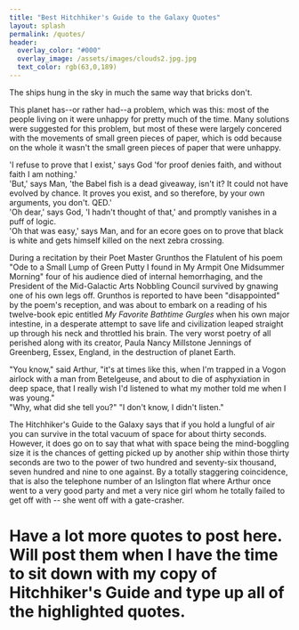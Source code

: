 ```yaml
---
title: "Best Hitchhiker's Guide to the Galaxy Quotes"
layout: splash
permalink: /quotes/
header:
  overlay_color: "#000"
  overlay_image: /assets/images/clouds2.jpg.jpg
  text_color: rgb(63,0,189)
---
```


The ships hung in the sky in much the same way that bricks don't.     

This planet has--or rather had--a problem, which was this: most of the people living on it were unhappy for pretty much of the time. Many solutions were suggested for this problem, but most of these were largely concered with the movements of small green pieces of paper, which is odd because on the whole it wasn't the small green pieces of paper that were unhappy.  

'I refuse to prove that I exist,' says God 'for proof denies faith, and without faith I am nothing.'  
'But,' says Man, 'the Babel fish is a dead giveaway, isn't it? It could not have evolved by chance. It proves you exist, and so therefore, by your own arguments, you don't. QED.'  
'Oh dear,' says God, 'I hadn't thought of that,' and promptly vanishes in a puff of logic.  
'Oh that was easy,' says Man, and for an ecore goes on to prove that black is white and gets himself killed on the next zebra crossing.   


During a recitation by their Poet Master Grunthos the Flatulent of his poem "Ode to a Small Lump of Green Putty I found in My Armpit One Midsummer Morning" four of his audience died of internal hemorrhaging, and the President of the Mid-Galactic Arts Nobbling Council survived by gnawing one of his own legs off. Grunthos is reported to have been "disappointed" by the poem's reception, and was about to embark on a reading of his twelve-book epic entitled *My Favorite Bathtime Gurgles* when his own major intestine, in a desperate attempt to save life and civilization leaped straight up through his neck and throttled his brain. 
The very worst poetry of all perished along with its creator, Paula Nancy Millstone Jennings of Greenberg, Essex, England, in the destruction of planet Earth.   


"You know," said Arthur, "it's at times like this, when I'm trapped in a Vogon airlock with a man from Betelgeuse, and about to die of asphyxiation in deep space, that I really wish I'd listened to what my mother told me when I was young."  
"Why, what did she tell you?"
"I don't know, I didn't listen."

The Hitchhiker's Guide to the Galaxy says that if you hold a lungful of air you can survive in the total vacuum of space for about thirty seconds. However, it does go on to say that what with space being the mind-boggling size it is the chances of getting picked up by another ship within those thirty seconds are two to the power of two hundred and seventy-six thousand, seven hundred and nine to one against. By a totally staggering coincidence, that is also the telephone number of an Islington flat where Arthur once went to a very good party and met a very nice girl whom he totally failed to get off with -- she went off with a gate-crasher.



# Have a lot more quotes to post here. Will post them when I have the time to sit down with my copy of Hitchhiker's Guide and type up all of the highlighted quotes.

